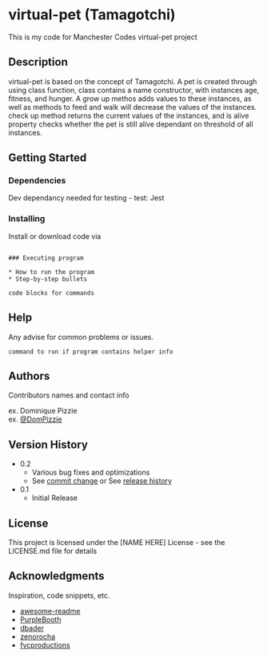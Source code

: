 # virtual-pet (Tamagotchi)

This is my code for Manchester Codes virtual-pet project

## Description

virtual-pet is based on the concept of Tamagotchi. A pet is created through using class function, class contains a name constructor, with instances age, fitness, and hunger. A grow up methos adds values to these instances, as well as methods to feed and walk will decrease the values of the instances. check up method returns the current values of the instances, and is alive property checks whether the pet is still alive dependant on threshold of all instances.


## Getting Started

### Dependencies

Dev dependancy needed for testing -
test: Jest

### Installing

Install or download code via 
``` git pull

### Executing program

* How to run the program
* Step-by-step bullets

code blocks for commands
```

## Help

Any advise for common problems or issues.
```
command to run if program contains helper info
```

## Authors

Contributors names and contact info

ex. Dominique Pizzie  
ex. [@DomPizzie](https://twitter.com/dompizzie)

## Version History

* 0.2
    * Various bug fixes and optimizations
    * See [commit change]() or See [release history]()
* 0.1
    * Initial Release

## License

This project is licensed under the [NAME HERE] License - see the LICENSE.md file for details

## Acknowledgments

Inspiration, code snippets, etc.
* [awesome-readme](https://github.com/matiassingers/awesome-readme)
* [PurpleBooth](https://gist.github.com/PurpleBooth/109311bb0361f32d87a2)
* [dbader](https://github.com/dbader/readme-template)
* [zenorocha](https://gist.github.com/zenorocha/4526327)
* [fvcproductions](https://gist.github.com/fvcproductions/1bfc2d4aecb01a834b46)
